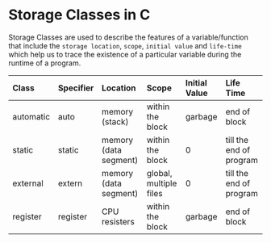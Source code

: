 <!--
Author: chankruze (chankruze@gmail.com)
Created: Thu Oct 13 2022 18:31:45 GMT+0530 (India Standard Time)

Copyright (c) geekofia 2022 and beyond
-->

# Storage Classes in C

Storage Classes are used to describe the features of a variable/function that include the `storage location`, `scope`, `initial value` and `life-time` which help us to trace the existence of a particular variable during the runtime of a program.

| Class     | Specifier | Location              | Scope                  | Initial Value | Life Time               |
| :-------- | :-------- | :-------------------- | :--------------------- | :------------ | :---------------------- |
| automatic | auto      | memory (stack)         | within the block       | garbage       | end of block            |
| static    | static    | memory (data segment) | within the block       | 0             | till the end of program |
| external  | extern    | memory (data segment) | global, multiple files | 0             | till the end of program |
| register  | register  | CPU resisters         | within the block       | garbage       | end of block            |

